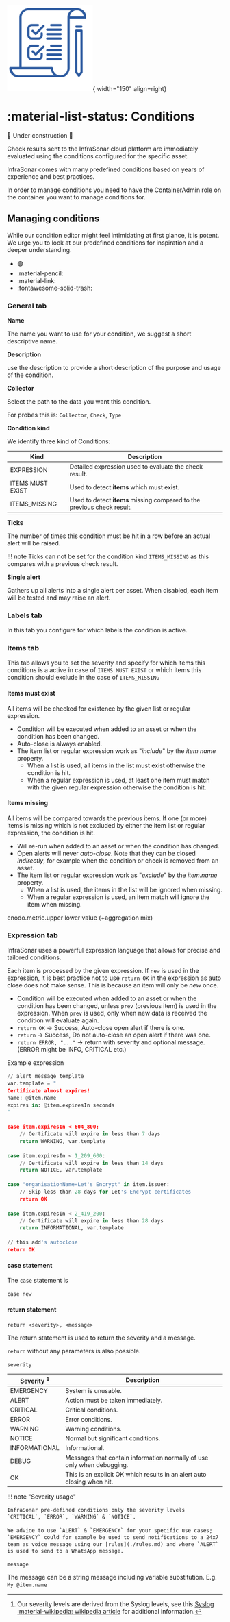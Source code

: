 ![Conditions](../images/concept_conditions.png){ width="150" align=right}

# :material-list-status: Conditions

:construction: Under construction :construction:

Check results sent to the InfraSonar cloud platform are immediately evaluated using the conditions configured for the specific asset. 

InfraSonar comes with many predefined conditions based on years of experience and best practices.

In order to manage conditions you need to have the ContainerAdmin role on the container you want to manage conditions for.


## Managing conditions

While our condition editor might feel intimidating at first glance, it is potent. We urge you to look at our predefined conditions for inspiration and a deeper understanding.

* :green_circle:
* :material-pencil:
* :material-link:
* :fontawesome-solid-trash:

### General tab

**Name** 

The name you want to use for your condition, we suggest a short descriptive name.

**Description**

use the description to provide a short description of the purpose and usage of the condition.

**Collector**

Select the path to the data you want this condition.

For probes this is: `Collector`, `Check`, `Type`

**Condition kind**

We identify three kind of Conditions:

**Kind**         | **Description**
-----------------|------------------------------
EXPRESSION       | Detailed expression used to evaluate the check result.
ITEMS MUST EXIST | Used to detect **items** which must exist.
ITEMS_MISSING    | Used to detect **items** missing compared to the previous check result.

**Ticks**

The number of times this condition must be hit in a row before an actual alert will be raised.

!!! note
    Ticks can not be set for the condition kind `ITEMS_MISSING` as this compares with a previous check result.

**Single alert** 

Gathers up all alerts into a single alert per asset. When disabled, each item will be tested and may raise an alert.

### Labels tab

In this tab you configure for which labels the condition is active.

### Items tab

This tab allows you to set the severity and specify for which items this conditions is a active in case of `ITEMS MUST EXIST` or which items this condition should exclude in the case of `ITEMS_MISSING`

#### Items must exist

All items will be checked for existence by the given list or regular expression. 

- Condition will be executed when added to an asset or when the condition has been changed.
- Auto-close is always enabled.
- The item list or regular expression work as "_include_" by the _item.name_ property.
  - When a list is used, all items in the list must exist otherwise the condition is hit.
  - When a regular expression is used, at least one item must match with the given regular expression otherwise the condition is hit.

#### Items missing

All items will be compared towards the previous items. If one (or more) items is missing which is not excluded by either the item list or regular expression, the condition is hit.

- Will re-run when added to an asset or when the condition has changed.
- Open alerts will never _auto-close_. Note that they can be closed _indirectly_, for example when the condition or check is removed from an asset.
- The item list or regular expression work as "_exclude_" by the _item.name_ property.
  - When a list is used, the items in the list will be ignored when missing.
  - When a regular expression is used, an item match will ignore the item when missing.



enodo.metric.upper lower value (+aggregation mix)



### Expression tab

InfraSonar uses a powerful expression language that allows for precise and tailored conditions.

Each item is processed by the given expression. If `new` is used in the expression, it is best practice not to use `return OK` in the expression as auto close does not make sense. This is because an item will only be _new_ once.
- Condition will be executed when added to an asset or when the condition has been changed, unless `prev` (previous item) is used in the expression. When `prev` is used, only when new data is received the condition will evaluate again.
- `return OK`  -> Success, Auto-close open alert if there is one.
- `return` -> Success, Do not auto-close an open alert if there was one.
- `return ERROR, "..."` -> return with severity and optional message. (ERROR might be INFO, CRITICAL etc.)


Example expression

```python
// alert message template
var.template = "
Certificate almost expires!
name: @item.name
expires in: @item.expiresIn seconds
"

case item.expiresIn < 604_800:  
    // Certificate will expire in less than 7 days
    return WARNING, var.template

case item.expiresIn < 1_209_600:  
    // Certificate will expire in less than 14 days
    return NOTICE, var.template

case "organisationName=Let's Encrypt" in item.issuer:
    // Skip less than 28 days for Let's Encrypt certificates
    return OK 

case item.expiresIn < 2_419_200:  
    // Certificate will expire in less than 28 days
    return INFORMATIONAL, var.template

// this add's autoclose
return OK
```


#### case statement

The `case` statement is


`case new`


#### return statement

`return <severity>, <message>`

The return statement is used to return the severity and a message.

`return` without any parameters is also possible.

`severity` 

Severity [^1] | Description
--------------|------------------------------------------------------------------------
EMERGENCY     | System is unusable.                                                    
ALERT         | Action must be taken immediately.                                      
CRITICAL      | Critical conditions.                                                   
ERROR         | Error conditions.                                                      
WARNING       | Warning conditions.                                                    
NOTICE        | Normal but significant conditions.                                     
INFORMATIONAL | Informational.                                                         
DEBUG         | Messages that contain information normally of use only when debugging. 
OK            | This is an explicit OK which results in an alert auto closing when hit.

[^1]: Our severity levels are derived from the Syslog levels, see this [Syslog :material-wikipedia: wikipedia article](https://en.wikipedia.org/wiki/Syslog) for additional information.

!!! note "Severity usage"

    InfraSonar pre-defined conditions only the severity levels  `CRITICAL`, `ERROR`, `WARNING` & `NOTICE`.

    We advice to use `ALERT` & `EMERGENCY` for your specific use cases;
    `EMERGENCY` could for example be used to send notifications to a 24x7 team as voice message using our [rules](./rules.md) and where `ALERT` is used to send to a WhatsApp message.

`message`

The message can be a string message including variable substitution.
E.g. `My @item.name`






